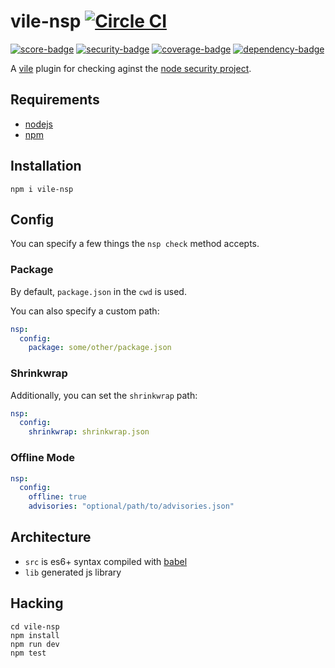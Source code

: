 # vile-nsp [![Circle CI](https://circleci.com/gh/forthright/vile-nsp.svg?style=svg&circle-token=8b1bfab08e46fdf239dbb4a57d2b317d38516fe5)](https://circleci.com/gh/forthright/vile-nsp)

[![score-badge](https://vile.io/api/v0/users/brentlintner/vile-nsp/badges/score?token=uFywUmzZfbg6UboLzn6R)](https://vile.io/~/brentlintner/vile-nsp) [![security-badge](https://vile.io/api/v0/users/brentlintner/vile-nsp/badges/security?token=uFywUmzZfbg6UboLzn6R)](https://vile.io/~/brentlintner/vile-nsp) [![coverage-badge](https://vile.io/api/v0/users/brentlintner/vile-nsp/badges/coverage?token=uFywUmzZfbg6UboLzn6R)](https://vile.io/~/brentlintner/vile-nsp) [![dependency-badge](https://vile.io/api/v0/users/brentlintner/vile-nsp/badges/dependency?token=uFywUmzZfbg6UboLzn6R)](https://vile.io/~/brentlintner/vile-nsp)

A [vile](https://vile.io) plugin for checking aginst the [node security project](https://nodesecurity.io).

## Requirements

- [nodejs](http://nodejs.org)
- [npm](http://npmjs.org)

## Installation

    npm i vile-nsp

## Config

You can specify a few things the `nsp check` method accepts.

### Package

By default, `package.json` in the `cwd` is used.

You can also specify a custom path:

```yml
nsp:
  config:
    package: some/other/package.json
```

### Shrinkwrap

Additionally, you can set the `shrinkwrap` path:

```yml
nsp:
  config:
    shrinkwrap: shrinkwrap.json
```

### Offline Mode

```yml
nsp:
  config:
    offline: true
    advisories: "optional/path/to/advisories.json"
```

## Architecture

- `src` is es6+ syntax compiled with [babel](https://babeljs.io)
- `lib` generated js library

## Hacking

    cd vile-nsp
    npm install
    npm run dev
    npm test

